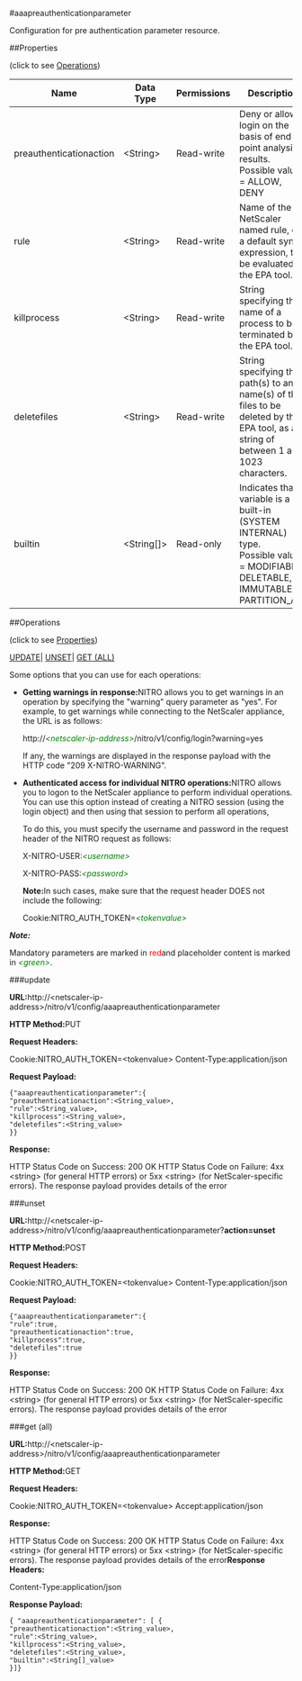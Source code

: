 #aaapreauthenticationparameter

Configuration for pre authentication parameter resource.


##Properties 
<span>(click to see [Operations](#opera))</span>


<table><thead><tr><th>Name</th><th>Data Type</th><th>Permissions</th><th>Description</th></tr></thead><tbody><tr><td>preauthenticationaction</td><td>&lt;String></td><td>Read-write</td><td>Deny or allow login on the basis of end point analysis results.<br>Possible values = ALLOW, DENY</td></tr><tr><td>rule</td><td>&lt;String></td><td>Read-write</td><td>Name of the NetScaler named rule, or a default syntax expression, to be evaluated by the EPA tool.</td></tr><tr><td>killprocess</td><td>&lt;String></td><td>Read-write</td><td>String specifying the name of a process to be terminated by the EPA tool.</td></tr><tr><td>deletefiles</td><td>&lt;String></td><td>Read-write</td><td>String specifying the path(s) to and name(s) of the files to be deleted by the EPA tool, as a string of between 1 and 1023 characters.</td></tr><tr><td>builtin</td><td>&lt;String[]></td><td>Read-only</td><td>Indicates that a variable is a built-in (SYSTEM INTERNAL) type.<br>Possible values = MODIFIABLE, DELETABLE, IMMUTABLE, PARTITION_ALL</td></tr></tbody></table>
##Operations 
<span>(click to see [Properties](#prope))</span>


[UPDATE](#u)| [UNSET](#)| [GET (ALL)](#get-)


Some options that you can use for each operations:
<ul><li><p><b>Getting warnings in response:</b>NITRO allows you to get warnings in an operation by specifying the "warning" query parameter as "yes". For example, to get warnings while connecting to the NetScaler appliance, the URL is as follows:</p><p>http://<span style="color:green;font-style:italic;">&lt;netscaler-ip-address&gt;</span>/nitro/v1/config/login?warning=yes</p><p>If any, the warnings are displayed in the response payload with the HTTP code "209 X-NITRO-WARNING".</p></li><li><p><b>Authenticated access for individual NITRO operations:</b>NITRO allows you to logon to the NetScaler appliance to perform individual operations. You can use this option instead of creating a NITRO session (using the login object) and then using that session to perform all operations,</p><p>To do this, you must specify the username and password in the request header of the NITRO request as follows:</p><p>X-NITRO-USER:<span style="color:green;font-style:italic;">&lt;username&gt;</span></p><p>X-NITRO-PASS:<span style="color:green;font-style:italic;">&lt;password&gt;</span></p><p><b>Note:</b>In such cases, make sure that the request header DOES not include the following:</p><p>Cookie:NITRO_AUTH_TOKEN=<span style="color:green;font-style:italic;">&lt;tokenvalue&gt;</span></p></li></ul>



***Note:*** 
Mandatory parameters are marked in <span style="color:#FF0000;">red</span>and placeholder content is marked in <span style="color:green;font-style:italic">&lt;green&gt;</span>.

###update



<b>URL:</b>http://&lt;netscaler-ip-address&gt;/nitro/v1/config/aaapreauthenticationparameter
<b>HTTP Method:</b>PUT
<b>Request Headers:</b>

Cookie:NITRO_AUTH_TOKEN=&lt;tokenvalue&gt;Content-Type:application/json

<b>Request Payload: </b>```{"aaapreauthenticationparameter":{"preauthenticationaction":<String_value>,"rule":<String_value>,"killprocess":<String_value>,"deletefiles":<String_value>}}```
<b>Response:</b>
HTTP Status Code on Success: 200 OKHTTP Status Code on Failure: 4xx &lt;string&gt; (for general HTTP errors) or 5xx &lt;string&gt; (for NetScaler-specific errors). The response payload provides details of the error


###unset



<b>URL:</b>http://&lt;netscaler-ip-address&gt;/nitro/v1/config/aaapreauthenticationparameter?<b>action=unset</b>
<b>HTTP Method:</b>POST
<b>Request Headers:</b>

Cookie:NITRO_AUTH_TOKEN=&lt;tokenvalue&gt;Content-Type:application/json

<b>Request Payload: </b>```{"aaapreauthenticationparameter":{"rule":true,"preauthenticationaction":true,"killprocess":true,"deletefiles":true}}```
<b>Response:</b>
HTTP Status Code on Success: 200 OKHTTP Status Code on Failure: 4xx &lt;string&gt; (for general HTTP errors) or 5xx &lt;string&gt; (for NetScaler-specific errors). The response payload provides details of the error


###get (all)



<b>URL:</b>http://&lt;netscaler-ip-address&gt;/nitro/v1/config/aaapreauthenticationparameter
<b>HTTP Method:</b>GET
<b>Request Headers:</b>

Cookie:NITRO_AUTH_TOKEN=&lt;tokenvalue&gt;Accept:application/json

<b>Response:</b>
HTTP Status Code on Success: 200 OKHTTP Status Code on Failure: 4xx &lt;string&gt; (for general HTTP errors) or 5xx &lt;string&gt; (for NetScaler-specific errors). The response payload provides details of the error<b>Response Headers:</b>

Content-Type:application/json

<b>Response Payload: </b>```{ "aaapreauthenticationparameter": [ {"preauthenticationaction":<String_value>,"rule":<String_value>,"killprocess":<String_value>,"deletefiles":<String_value>,"builtin":<String[]_value>}]}```




